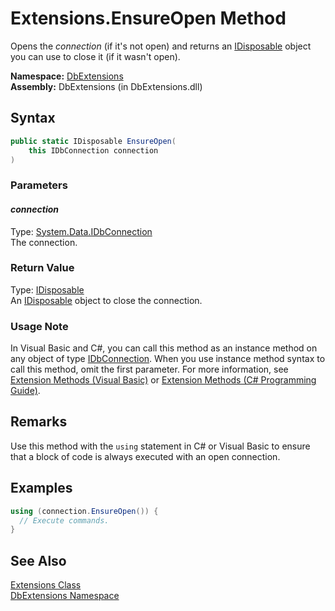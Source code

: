 Extensions.EnsureOpen Method
============================
Opens the *connection* (if it's not open) and returns an [IDisposable][1] object you can use to close it (if it wasn't open).

**Namespace:** [DbExtensions][2]  
**Assembly:** DbExtensions (in DbExtensions.dll)

Syntax
------

```csharp
public static IDisposable EnsureOpen(
	this IDbConnection connection
)
```

### Parameters

#### *connection*
Type: [System.Data.IDbConnection][3]  
The connection.

### Return Value
Type: [IDisposable][1]  
An [IDisposable][1] object to close the connection.
### Usage Note
In Visual Basic and C#, you can call this method as an instance method on any object of type [IDbConnection][3]. When you use instance method syntax to call this method, omit the first parameter. For more information, see [Extension Methods (Visual Basic)][4] or [Extension Methods (C# Programming Guide)][5].

Remarks
-------
 Use this method with the `using` statement in C# or Visual Basic to ensure that a block of code is always executed with an open connection. 

Examples
--------

```csharp
using (connection.EnsureOpen()) {
  // Execute commands.
}
```


See Also
--------
[Extensions Class][6]  
[DbExtensions Namespace][2]  

[1]: http://msdn.microsoft.com/en-us/library/aax125c9
[2]: ../README.md
[3]: http://msdn.microsoft.com/en-us/library/bs16hf60
[4]: http://msdn.microsoft.com/en-us/library/bb384936.aspx
[5]: http://msdn.microsoft.com/en-us/library/bb383977.aspx
[6]: README.md